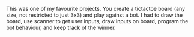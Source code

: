 This was one of my favourite projects. You create a tictactoe board (any size, not restricted to just 3x3) and play against a bot. 
I had to draw the board, use scanner to get user inputs, draw inputs on board, program the bot behaviour, and keep track of the winner.
